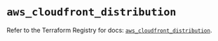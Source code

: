 # `aws_cloudfront_distribution`

Refer to the Terraform Registry for docs: [`aws_cloudfront_distribution`](https://registry.terraform.io/providers/hashicorp/aws/5.38.0/docs/resources/cloudfront_distribution).
